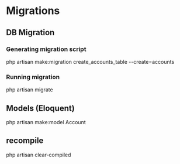 # Migrations

## DB Migration

### Generating migration script
php artisan make:migration create_accounts_table --create=accounts

### Running migration
php artisan migrate


## Models (Eloquent)

php artisan make:model Account

## recompile
php artisan clear-compiled
